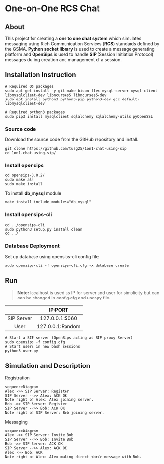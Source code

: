# One-on-One RCS Chat
## About
This project for creating a **one to one chat system** which simulates messaging using Rich Communication Services (**RCS**) standards defined by the GSMA. **Python socket library** is used to create a message generating platform and **OpenSips** is used to handle **SIP** (Session Initiation Protocol) messages during creation and management of a session.

## Installation Instruction

```
# Required OS packages
sudo apt-get install -y git make bison flex mysql-server mysql-client libmysqlclient-dev libncurses5 libncurses5-dev
sudo apt install python3 python3-pip python3-dev gcc default-libmysqlclient-dev

# Required python3 packages
sudo pip3 install mysqlclient sqlalchemy sqlalchemy-utils pyOpenSSL
```
### Source code

Download the source code from the GitHub repository and install.
```
git clone https://github.com/tusg25/1on1-chat-using-sip
cd 1on1-chat-using-sip/
```
### Install opensips
```
cd opensips-3.0.2/
sudo make all
sudo make install
```
To install **db_mysql** module 
```
make install include_modules="db_mysql"
```
### Install opensips-cli
```
cd ../opensips-cli
sudo python3 setup.py install clean
cd ../
```
### Database Deployment
Set up database using opensips-cli config file:
```
sudo opensips-cli -f opensips-cli.cfg -x database create
```

## Run
> **Note:**  localhost is used as IP for server and user for simplicity but can can be changed in config.cfg and user.py file.

|  | IP:PORT |
| :--: | :------: | 
| SIP Server | 127.0.0.1:5060 |
| User | 127.0.0.1:Random |


```
# Start a SIP server (OpenSips acting as SIP proxy Server)
sudo opensips -f config.cfg
# Start users in new bash sessions
python3 user.py
```

## Simulation and Description
Registration
```mermaid
sequenceDiagram
Alex ->> SIP Server: Register
SIP Server -->> Alex: ACK OK
Note right of Alex: Alex joining server.
Bob ->> SIP Server: Register
SIP Server -->> Bob: ACK OK
Note right of SIP Server: Bob joining server.
```
Messaging
```mermaid
sequenceDiagram
Alex ->> SIP Server: Invite Bob 
SIP Server -->> Bob: Invite Bob
Bob ->> SIP Server: ACK OK
SIP Server -->> Alex: ACK OK
Alex ->> Bob: ACK
Note right of Alex: Alex making direct <br/> message with Bob.
```